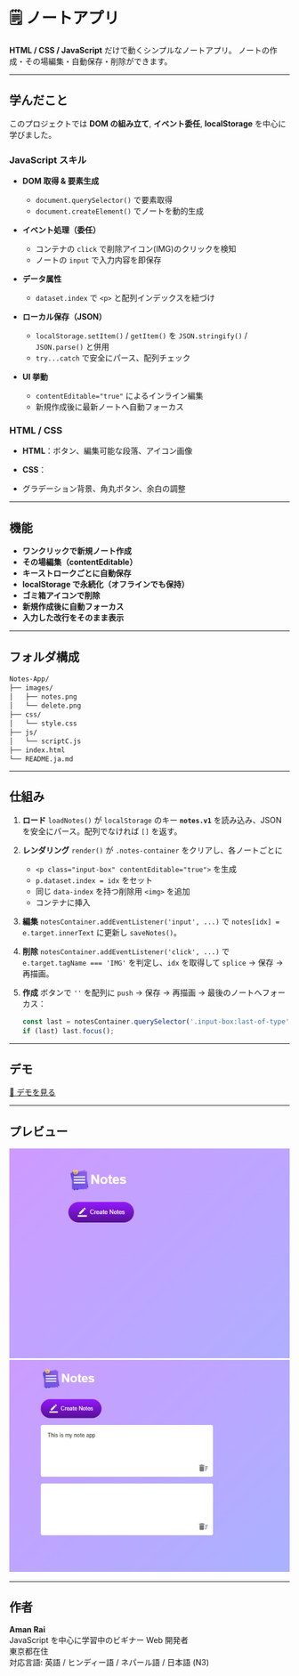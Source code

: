 # 🗒️ ノートアプリ

**HTML / CSS / JavaScript** だけで動くシンプルなノートアプリ。
ノートの作成・その場編集・自動保存・削除ができます。

---

## 学んだこと

このプロジェクトでは **DOM の組み立て**, **イベント委任**, **localStorage** を中心に学びました。

### JavaScript スキル

* **DOM 取得 & 要素生成**

  * `document.querySelector()` で要素取得
  * `document.createElement()` でノートを動的生成
* **イベント処理（委任）**

  * コンテナの `click` で削除アイコン(IMG)のクリックを検知
  * ノートの `input` で入力内容を即保存
* **データ属性**

  * `dataset.index` で `<p>` と配列インデックスを紐づけ
* **ローカル保存（JSON）**

  * `localStorage.setItem()` / `getItem()` を `JSON.stringify()` / `JSON.parse()` と併用
  * `try...catch` で安全にパース、配列チェック
* **UI 挙動**

  * `contentEditable="true"` によるインライン編集
  * 新規作成後に最新ノートへ自動フォーカス

### HTML / CSS

* **HTML**：ボタン、編集可能な段落、アイコン画像
* **CSS**：

* グラデーション背景、角丸ボタン、余白の調整

---

## 機能

* **ワンクリックで新規ノート作成**
* **その場編集（contentEditable）**
* **キーストロークごとに自動保存**
* **localStorage で永続化（オフラインでも保持）**
* **ゴミ箱アイコンで削除**
* **新規作成後に自動フォーカス**
* **入力した改行をそのまま表示**

---

## フォルダ構成

```
Notes-App/
├── images/
│   ├── notes.png
│   └── delete.png
├── css/
│   └── style.css
├── js/
│   └── scriptC.js
├── index.html
└── README.ja.md
```

---

## 仕組み

1. **ロード**
   `loadNotes()` が `localStorage` のキー **`notes.v1`** を読み込み、JSON を安全にパース。配列でなければ `[]` を返す。

2. **レンダリング**
   `render()` が `.notes-container` をクリアし、各ノートごとに

   * `<p class="input-box" contentEditable="true">` を生成
   * `p.dataset.index = idx` をセット
   * 同じ `data-index` を持つ削除用 `<img>` を追加
   * コンテナに挿入

3. **編集**
   `notesContainer.addEventListener('input', ...)` で `notes[idx] = e.target.innerText` に更新し `saveNotes()`。

4. **削除**
   `notesContainer.addEventListener('click', ...)` で `e.target.tagName === 'IMG'` を判定し、`idx` を取得して `splice` → 保存 → 再描画。

5. **作成**
   ボタンで `''` を配列に `push` → 保存 → 再描画 → 最後のノートへフォーカス：

   ```js
   const last = notesContainer.querySelector('.input-box:last-of-type');
   if (last) last.focus();
   ```

---

## デモ

[🔗 デモを見る](noteapp1630.netlify.app)

---

## プレビュー

![アプリのスクリーンショット 1](images/screenshot1.png)
![アプリのスクリーンショット 2](images/screenshot2.png)

---

## 作者

**Aman Rai**  
JavaScript を中心に学習中のビギナー Web 開発者  
東京都在住  
対応言語: 英語 / ヒンディー語 / ネパール語 / 日本語 (N3)
